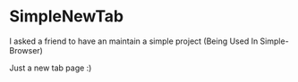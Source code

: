 # SimpleNewTab
I asked a friend to have an maintain a simple project (Being Used In Simple-Browser)

Just a new tab page :)
